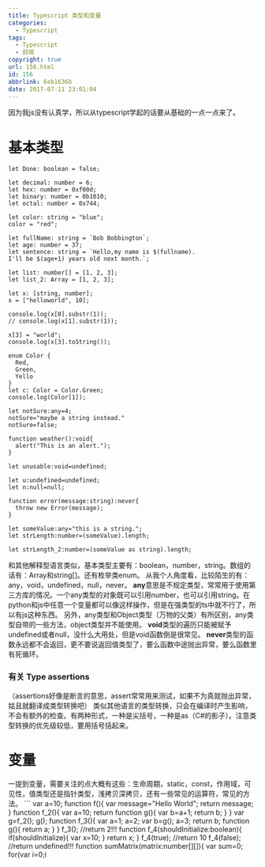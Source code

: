 ```yaml
---
title: Typescript 类型和变量
categories:
  - Typescript
tags:
  - Typescript
  - 前端
copyright: true
url: 156.html
id: 156
abbrlink: 6eb1636b
date: 2017-07-11 23:01:04
---
```


因为我js没有认真学，所以从typescript学起的话要从基础的一点一点来了。

<!-- more -->

基本类型
====

```null
let Done: boolean = false;

let decimal: number = 6;
let hex: number = 0xf00d;
let binary: number = 0b1010;
let octal: number = 0x744;

let color: string = "blue";
color = "red";

let fullName: string = `Bob Bobbington`;
let age: number = 37;
let sentence: string = `Hello,my name is $(fullname).
I'll be $(age+1) years old next month.`;

let list: number[] = [1, 2, 3];
let list_2: Array = [1, 2, 3];

let x: [string, number];
x = ["helloworld", 10];

console.log(x[0].substr(1));
// console.log(x[1].substr(1));

x[3] = "world";
console.log(x[3].toString());

enum Color {
  Red,
  Green,
  Yello
}
let c: Color = Color.Green;
console.log(Color[1]);

let notSure:any=4;
notSure="maybe a string instead."
notSure=false;

function weather():void{
  alert("This is an alert.");
}

let unusable:void=undefined;

let u:undefined=undefined;
let n:null=null;

function error(message:string):never{
  throw new Error(message);
}

let someValue:any="this is a string.";
let strLength:number=(someValue).length;

let strLength_2:number=(someValue as string).length;

```

和其他解释型语言类似，基本类型主要有：boolean，number，string。数组的话有：Array和string\[\]。还有枚举类enum。 从我个人角度看，比较陌生的有：any，void，undefined，null，never。 **any**意思是不规定类型，常常用于使用第三方库的情况。一个any类型的对象既可以引用number，也可以引用string。在python和js中任意一个变量都可以像这样操作，但是在强类型的ts中就不行了，所以有js这种东西。 另外，any类型和Object类型（万物的父类）有所区别，any类型自带的一些方法，object类型并不能使用。 **void**类型的遍历只能被赋予undefined或者null，没什么大用处，但是void函数倒是很常见。 **never**类型的函数永远都不会返回，更不要说返回值类型了，要么函数中途抛出异常，要么函数里有死循环。

### 有关 Type assertions

（assertions好像是断言的意思，assert常常用来测试，如果不为真就抛出异常，姑且就翻译成类型转换吧） 类似其他语言的类型转换，只会在编译时产生影响，不会有额外的检查。有两种形式，一种是尖括号，一种是as（C#的影子）。注意类型转换的优先级较低，要用括号括起来。

变量
==

一提到变量，需要关注的点大概有这些：生命周期，static，const，作用域，可见性，值类型还是指针类型，浅拷贝深拷贝，还有一些常见的运算符，常见的方法。 ``` var a=10; function f(){ var message="Hello World"; return message; } function f\_2(){ var a=10; return function g(){ var b=a+1; return b; } } var g=f\_2(); g(); function f\_3(){ var a=1; a=2; var b=g(); a=3; return b; function g(){ return a; } } f\_3(); //return 2!!! function f\_4(shouldInitialize:boolean){ if(shouldInitialize){ var x=10; } return x; } f\_4(true); //return 10 f_4(false); //return undefined!!! function sumMatrix(matrix:number\[\]\[\]){ var sum=0; for(var i=0;i
